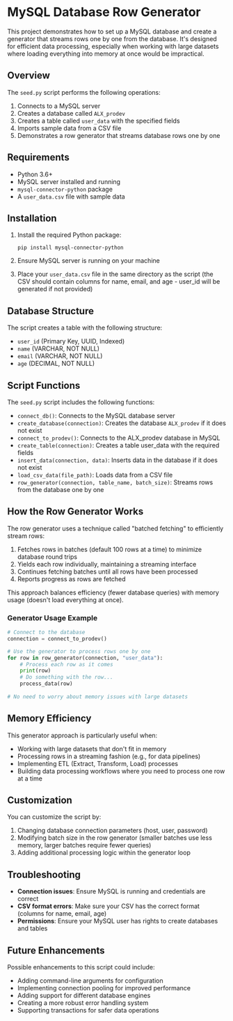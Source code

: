 # MySQL Database Row Generator

This project demonstrates how to set up a MySQL database and create a generator that streams rows one by one from the database. It's designed for efficient data processing, especially when working with large datasets where loading everything into memory at once would be impractical.

## Overview

The `seed.py` script performs the following operations:

1. Connects to a MySQL server
2. Creates a database called `ALX_prodev`
3. Creates a table called `user_data` with the specified fields
4. Imports sample data from a CSV file
5. Demonstrates a row generator that streams database rows one by one

## Requirements

- Python 3.6+
- MySQL server installed and running
- `mysql-connector-python` package
- A `user_data.csv` file with sample data

## Installation

1. Install the required Python package:
   ```
   pip install mysql-connector-python
   ```

2. Ensure MySQL server is running on your machine

3. Place your `user_data.csv` file in the same directory as the script (the CSV should contain columns for name, email, and age - user_id will be generated if not provided)

## Database Structure

The script creates a table with the following structure:

- `user_id` (Primary Key, UUID, Indexed)
- `name` (VARCHAR, NOT NULL)
- `email` (VARCHAR, NOT NULL)
- `age` (DECIMAL, NOT NULL)

## Script Functions

The `seed.py` script includes the following functions:

- `connect_db()`: Connects to the MySQL database server
- `create_database(connection)`: Creates the database `ALX_prodev` if it does not exist
- `connect_to_prodev()`: Connects to the ALX_prodev database in MySQL
- `create_table(connection)`: Creates a table user_data with the required fields
- `insert_data(connection, data)`: Inserts data in the database if it does not exist
- `load_csv_data(file_path)`: Loads data from a CSV file
- `row_generator(connection, table_name, batch_size)`: Streams rows from the database one by one

## How the Row Generator Works

The row generator uses a technique called "batched fetching" to efficiently stream rows:

1. Fetches rows in batches (default 100 rows at a time) to minimize database round trips
2. Yields each row individually, maintaining a streaming interface
3. Continues fetching batches until all rows have been processed
4. Reports progress as rows are fetched

This approach balances efficiency (fewer database queries) with memory usage (doesn't load everything at once).

### Generator Usage Example

```python
# Connect to the database
connection = connect_to_prodev()

# Use the generator to process rows one by one
for row in row_generator(connection, "user_data"):
    # Process each row as it comes
    print(row)
    # Do something with the row...
    process_data(row)
    
# No need to worry about memory issues with large datasets
```

## Memory Efficiency

This generator approach is particularly useful when:

- Working with large datasets that don't fit in memory
- Processing rows in a streaming fashion (e.g., for data pipelines)
- Implementing ETL (Extract, Transform, Load) processes
- Building data processing workflows where you need to process one row at a time

## Customization

You can customize the script by:

1. Changing database connection parameters (host, user, password)
2. Modifying batch size in the row generator (smaller batches use less memory, larger batches require fewer queries)
3. Adding additional processing logic within the generator loop

## Troubleshooting

- **Connection issues**: Ensure MySQL is running and credentials are correct
- **CSV format errors**: Make sure your CSV has the correct format (columns for name, email, age)
- **Permissions**: Ensure your MySQL user has rights to create databases and tables

## Future Enhancements

Possible enhancements to this script could include:

- Adding command-line arguments for configuration
- Implementing connection pooling for improved performance
- Adding support for different database engines
- Creating a more robust error handling system
- Supporting transactions for safer data operations

